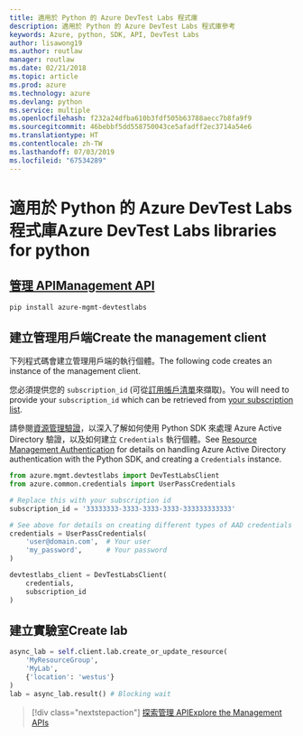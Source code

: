 ```yaml
---
title: 適用於 Python 的 Azure DevTest Labs 程式庫
description: 適用於 Python 的 Azure DevTest Labs 程式庫參考
keywords: Azure, python, SDK, API, DevTest Labs
author: lisawong19
ms.author: routlaw
manager: routlaw
ms.date: 02/21/2018
ms.topic: article
ms.prod: azure
ms.technology: azure
ms.devlang: python
ms.service: multiple
ms.openlocfilehash: f232a24dfba610b3fdf505b63788aecc7b8fa9f9
ms.sourcegitcommit: 46bebbf5dd558750043ce5afadff2ec3714a54e6
ms.translationtype: HT
ms.contentlocale: zh-TW
ms.lasthandoff: 07/03/2019
ms.locfileid: "67534289"
---
```

# <a name="azure-devtest-labs-libraries-for-python"></a><span data-ttu-id="d4257-104">適用於 Python 的 Azure DevTest Labs 程式庫</span><span class="sxs-lookup"><span data-stu-id="d4257-104">Azure DevTest Labs libraries for python</span></span>

## <a name="management-apipythonapioverviewazuredevtestlabsmanagement"></a>[<span data-ttu-id="d4257-105">管理 API</span><span class="sxs-lookup"><span data-stu-id="d4257-105">Management API</span></span>](/python/api/overview/azure/devtestlabs/management)

```bash
pip install azure-mgmt-devtestlabs
```

## <a name="create-the-management-client"></a><span data-ttu-id="d4257-106">建立管理用戶端</span><span class="sxs-lookup"><span data-stu-id="d4257-106">Create the management client</span></span>

<span data-ttu-id="d4257-107">下列程式碼會建立管理用戶端的執行個體。</span><span class="sxs-lookup"><span data-stu-id="d4257-107">The following code creates an instance of the management client.</span></span>

<span data-ttu-id="d4257-108">您必須提供您的 ``subscription_id`` (可從[訂用帳戶清單](https://manage.windowsazure.com/#Workspaces/AdminTasks/SubscriptionMapping)來擷取)。</span><span class="sxs-lookup"><span data-stu-id="d4257-108">You will need to provide your ``subscription_id`` which can be retrieved from [your subscription list](https://manage.windowsazure.com/#Workspaces/AdminTasks/SubscriptionMapping).</span></span>

<span data-ttu-id="d4257-109">請參閱[資源管理驗證](/python/azure/python-sdk-azure-authenticate)，以深入了解如何使用 Python SDK 來處理 Azure Active Directory 驗證，以及如何建立 ``Credentials`` 執行個體。</span><span class="sxs-lookup"><span data-stu-id="d4257-109">See [Resource Management Authentication](/python/azure/python-sdk-azure-authenticate) for details on handling Azure Active Directory authentication with the Python SDK, and creating a ``Credentials`` instance.</span></span>

```python
from azure.mgmt.devtestlabs import DevTestLabsClient
from azure.common.credentials import UserPassCredentials

# Replace this with your subscription id
subscription_id = '33333333-3333-3333-3333-333333333333'

# See above for details on creating different types of AAD credentials
credentials = UserPassCredentials(
    'user@domain.com',  # Your user
    'my_password',      # Your password
)

devtestlabs_client = DevTestLabsClient(
    credentials,
    subscription_id
)
```

## <a name="create-lab"></a><span data-ttu-id="d4257-110">建立實驗室</span><span class="sxs-lookup"><span data-stu-id="d4257-110">Create lab</span></span>

```python
async_lab = self.client.lab.create_or_update_resource(
    'MyResourceGroup',
    'MyLab',
    {'location': 'westus'}
)
lab = async_lab.result() # Blocking wait
```

> [!div class="nextstepaction"]
> [<span data-ttu-id="d4257-111">探索管理 API</span><span class="sxs-lookup"><span data-stu-id="d4257-111">Explore the Management APIs</span></span>](/python/api/overview/azure/devtestlabs/management)
